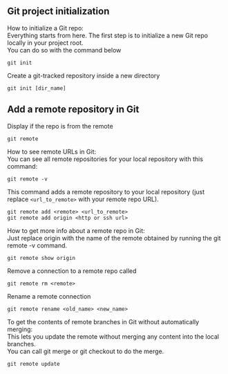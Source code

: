 ## Git project initialization


How to initialize a Git repo: </br>
Everything starts from here. The first step is to initialize a new Git repo locally in your project root. </br>
You can do so with the command below </br>
```
git init
```

Create a git-tracked repository inside a new directory
```
git init [dir_name]
```


## Add a remote repository in Git


Display if the repo is from the remote
```
git remote
```

How to see remote URLs in Git: </br>
You can see all remote repositories for your local repository with this command: </br>
```
git remote -v
```


This command adds a remote repository to your local repository (just replace `<url_to_remote>` with your remote repo URL).
```
git remote add <remote> <url_to_remote>
git remote add origin <http or ssh url>
```

How to get more info about a remote repo in Git: </br>
Just replace origin with the name of the remote obtained by running the git remote -v command. </br>
```
git remote show origin
```

Remove a connection to a remote repo called <remote>
```
git remote rm <remote>
```

Rename a remote connection
```
git remote rename <old_name> <new_name>
```

To get the contents of remote branches in Git without automatically merging: </br>
This lets you update the remote without merging any content into the local branches. </br>
You can call git merge or git checkout to do the merge. </br>
```
git remote update
```
